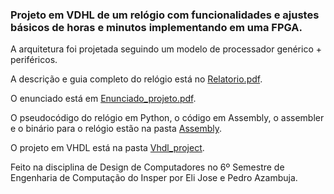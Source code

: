 ### Projeto em VDHL de um relógio com funcionalidades e ajustes básicos de horas e minutos implementando em uma FPGA.
A arquitetura foi projetada seguindo um modelo de processador genérico + periféricos.


A descrição e guia completo do relógio está no [Relatorio.pdf](https://github.com/pedrooa/Relogio/blob/master/Relatorio.pdf).


O enunciado está em [Enunciado_projeto.pdf](https://github.com/pedrooa/Relogio/blob/master/Enunciado_projeto.pdf).

O pseudocódigo do relógio em Python, o código em Assembly, o assembler e o binário para o relógio estão na pasta [Assembly](https://github.com/pedrooa/Relogio/tree/master/Assembly).

O projeto em VHDL está na pasta [Vhdl_project](https://github.com/pedrooa/Relogio/tree/master/Vhdl_project).


Feito na disciplina de Design de Computadores no 6º Semestre de Engenharia de Computação do Insper por Eli Jose e Pedro Azambuja.
